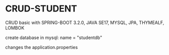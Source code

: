 # CRUD-STUDENT
CRUD basic with SPRING-BOOT 3.2.0, JAVA SE17, MYSQL, JPA, THYMEALF, LOMBOK

create database in mysql: name = "studentdb"

changes the application.properties

